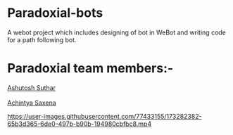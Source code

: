 # Paradoxial-bots
A webot project which includes designing of bot in WeBot and writing code for a path following bot.

# Paradoxial team members:-

<a href = "https://github.com/ashutoshsuthar2020">Ashutosh Suthar</a>   
<br>
<a href = "https://github.com/Dadaji18">Achintya Saxena</a>

https://user-images.githubusercontent.com/77433155/173282382-65b3d365-6de0-497b-b90b-194980cbfbc8.mp4

